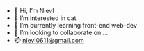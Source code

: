 - 👋 Hi, I’m Nievl
- 👀 I’m interested in cat
- 🌱 I’m currently learning front-end web-dev
- 💞️ I’m looking to collaborate on ...
- 📫 nievl0611@gmail.com

<!---
Mighty-Nievl/Mighty-Nievl is a ✨ special ✨ repository because its `README.md` (this file) appears on your GitHub profile.
You can click the Preview link to take a look at your changes.
--->
